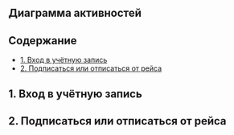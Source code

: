 ## Диаграмма активностей

## Содержание

- [1. Вход в учётную запись](#1-вход-в-учётную-запись)
- [2. Подписаться или отписаться от рейса](#2-подписаться-или-отписаться-от-рейса)

## 1. Вход в учётную запись

## 2. Подписаться или отписаться от рейса
